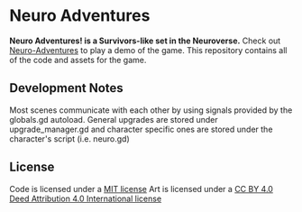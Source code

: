 # Neuro Adventures
**Neuro Adventures! is a Survivors-like set in the Neuroverse.** Check out [Neuro-Adventures](https://kotgedev.itch.io/neuro-adventures) to play a demo of the game. 
This repository contains all of the code and assets for the game. 

## Development Notes
Most scenes communicate with each other by using signals provided by the globals.gd autoload. 
General upgrades are stored under upgrade_manager.gd and character specific ones are stored under the character's script (i.e. neuro.gd)  

## License
Code is licensed under a [MIT license](LICENSE.md) 
Art is licensed under a [CC BY 4.0 Deed Attribution 4.0 International license](https://creativecommons.org/licenses/by/4.0/deed.en)
